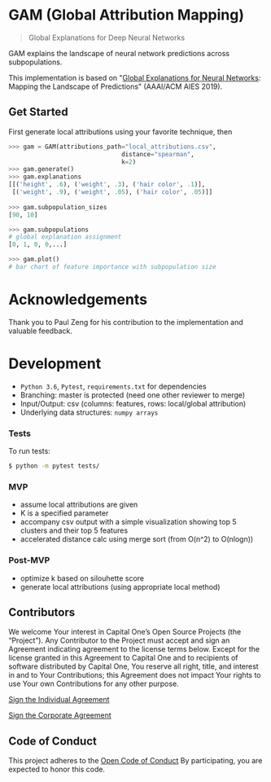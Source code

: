 # GAM (Global Attribution Mapping)
> Global Explanations for Deep Neural Networks

GAM explains the landscape of neural network predictions across subpopulations. 

This implementation is based on "[Global Explanations for Neural Networks](https://arxiv.org/abs/1902.02384): Mapping the Landscape of Predictions" (AAAI/ACM AIES 2019).

## Get Started
First generate local attributions using your favorite technique, then
```Python
>>> gam = GAM(attributions_path="local_attributions.csv", 
                               distance="spearman", 
                               k=2)
>>> gam.generate()
>>> gam.explanations
[[('height', .6), ('weight', .3), ('hair color', .1)], 
 [('weight', .9), ('weight', .05), ('hair color', .05)]]
 
>>> gam.subpopulation_sizes
[90, 10]

>>> gam.subpopulations
# global explanation assignment
[0, 1, 0, 0,...]

>>> gam.plot()
# bar chart of feature importance with subpopulation size
```

# Acknowledgements
Thank you to Paul Zeng for his contribution to the implementation and valuable feedback.

# Development
* `Python 3.6`, `Pytest`, `requirements.txt` for dependencies
* Branching: master is protected (need one other reviewer to merge)
* Input/Output: csv (columns: features, rows: local/global attribution)
* Underlying data structures: `numpy arrays`

### Tests
To run tests:
```bash
$ python -m pytest tests/
```

### MVP
* assume local attributions are given
* K is a specified parameter
* accompany csv output with a simple visualization showing top 5 clusters and their top 5 features
* accelerated distance calc using merge sort (from O(n^2) to O(nlogn))

### Post-MVP
* optimize k based on silouhette score
* generate local attributions (using appropriate local method)




## Contributors

We welcome Your interest in Capital One’s Open Source Projects (the
“Project”). Any Contributor to the Project must accept and sign an
Agreement indicating agreement to the license terms below. Except for
the license granted in this Agreement to Capital One and to recipients
of software distributed by Capital One, You reserve all right, title,
and interest in and to Your Contributions; this Agreement does not
impact Your rights to use Your own Contributions for any other purpose.

[Sign the Individual Agreement](https://docs.google.com/forms/d/19LpBBjykHPox18vrZvBbZUcK6gQTj7qv1O5hCduAZFU/viewform)

[Sign the Corporate Agreement](https://docs.google.com/forms/d/e/1FAIpQLSeAbobIPLCVZD_ccgtMWBDAcN68oqbAJBQyDTSAQ1AkYuCp_g/viewform?usp=send_form)


## Code of Conduct

This project adheres to the [Open Code of Conduct](https://developer.capitalone.com/resources/code-of-conduct)
By participating, you are
expected to honor this code.
